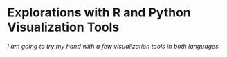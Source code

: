 # Explorations with R and Python Visualization Tools

 _I am going to try my hand with a few visualization tools in both languages._
